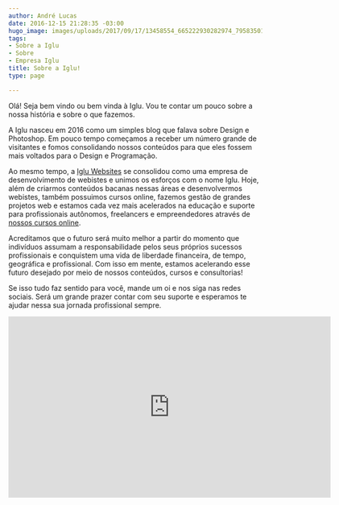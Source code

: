 ```yaml
---
author: André Lucas
date: 2016-12-15 21:28:35 -03:00
hugo_image: images/uploads/2017/09/17/13458554_665222930282974_7958350143375204940_o.jpg
tags:
- Sobre a Iglu
- Sobre
- Empresa Iglu
title: Sobre a Iglu!
type: page

---
```


Olá! Seja bem vindo ou bem vinda à Iglu. Vou te contar um pouco sobre a nossa história e sobre o que fazemos.

A Iglu nasceu em 2016 como um simples blog que falava sobre Design e Photoshop. Em pouco tempo começamos a receber um número grande de visitantes e fomos consolidando nossos conteúdos para que eles fossem mais voltados para o Design e Programação.

Ao mesmo tempo, a <a href="https://websites.igluonline.com">Iglu Websites</a> se consolidou como uma empresa de desenvolvimento de webistes e unimos os esforços com o nome Iglu. Hoje, além de criarmos conteúdos bacanas nessas áreas e desenvolvermos webistes, também possuimos cursos online, fazemos gestão de grandes projetos web e estamos cada vez mais acelerados na educação e suporte para profissionais autônomos, freelancers e empreendedores através de <a href="https://www.autonomiaprofissional.com">nossos cursos online</a>.

Acreditamos que o futuro será muito melhor a partir do momento que indivíduos assumam a responsabilidade pelos seus próprios sucessos profissionais e conquistem uma vida de liberdade financeira, de tempo, geográfica e profissional. Com isso em mente, estamos acelerando esse futuro desejado por meio de nossos conteúdos, cursos e consultorias!

Se isso tudo faz sentido para você, mande um oi e nos siga nas redes sociais. Será um grande prazer contar com seu suporte e esperamos te ajudar nessa sua jornada profissional sempre.

<p style="text-align: center;">
<iframe src="https://www.youtube.com/embed/Rr65hAhgpCQ" width="640" height="360" frameborder="0" allowfullscreen="allowfullscreen"></iframe>
</p>
